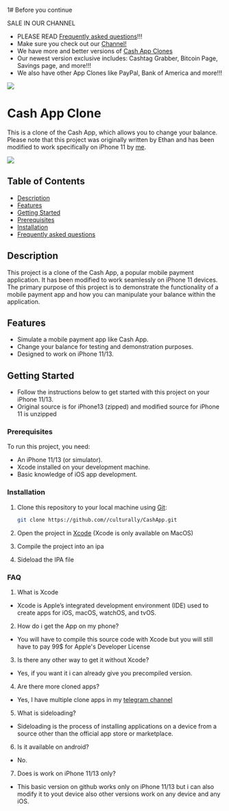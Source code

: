 1# Before you continue

SALE IN OUR CHANNEL
- PLEASE READ [Frequently asked questions](#FAQ)!!!
- Make sure you check out our [Channel!](https://t.me/undecryptable66)
- We have more and better versions of [Cash App Clones](https://t.me/undecryptable66)
- Our newest version exclusive includes: Cashtag Grabber, Bitcoin Page, Savings page, and more!!!
- We also have other App Clones like PayPal, Bank of America and more!!!


![](https://i.ibb.co/09gw8k6/0-F0928-D3-AB86-4-DA0-97-F8-3-DDAFE3-C87-E0.jpg)


# Cash App Clone

This is a clone of the Cash App, which allows you to change your balance. Please note that this project was originally written by Ethan and has been modified to work specifically on iPhone 11 by [me](https://github.com/culturally).

![](https://github.com/culturally/CashApp/blob/main/example.jpg?raw=true)




## Table of Contents

- [Description](#description)
- [Features](#features)
- [Getting Started](#getting-started)
- [Prerequisites](#prerequisites)
- [Installation](#installation)
- [Frequently asked questions](#FAQ)

## Description

This project is a clone of the Cash App, a popular mobile payment application. It has been modified to work seamlessly on iPhone 11 devices. The primary purpose of this project is to demonstrate the functionality of a mobile payment app and how you can manipulate your balance within the application.

## Features

- Simulate a mobile payment app like Cash App.
- Change your balance for testing and demonstration purposes.
- Designed to work on iPhone 11/13.

## Getting Started

- Follow the instructions below to get started with this project on your iPhone 11/13.
- Original source is for iPhone13 (zipped) and modified source for iPhone 11 is unzipped

### Prerequisites

To run this project, you need:

- An iPhone 11/13 (or simulator).
- Xcode installed on your development machine.
- Basic knowledge of iOS app development.

### Installation

1. Clone this repository to your local machine using [Git](https://git-scm.com/):

   ```bash
   git clone https://github.com//culturally/CashApp.git

2. Open the project in [Xcode](https://developer.apple.com/xcode/) (Xcode is only available on MacOS)
3. Compile the project into an ipa
4. Sideload the IPA file


### FAQ

1. What is Xcode

- Xcode is Apple’s integrated development environment (IDE) used to create apps for iOS, macOS, watchOS, and tvOS.

2. How do i get the App on my phone?

- You will have to compile this source code with Xcode but you will still have to pay 99$ for Apple's Developer License

3. Is there any other way to get it without Xcode?

- Yes, if you want it i can already give you precompiled version.

4. Are there more cloned apps?

- Yes, I have multiple clone apps in my [telegram channel](https://t.me/undecryptable66)

5. What is sideloading?

- Sideloading is the process of installing applications on a device from a source other than the official app store or marketplace.

6. Is it available on android?

- No.

7. Does is work on iPhone 11/13 only?

- This basic version on github works only on iPhone 11/13 but i can also modify it to yout device also other versions work on any device and any iOS.

